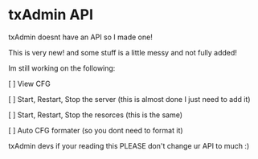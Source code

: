 # txAdmin API

txAdmin doesnt have an API so I made one!

This is very new! and some stuff is a little messy and not fully added!

Im still working on the following:

[ ] View CFG

[ ] Start, Restart, Stop the server (this is almost done I just need to add it)

[ ] Start, Restart, Stop the resorces (this is the same)

[ ] Auto CFG formater (so you dont need to format it)

txAdmin devs if your reading this PLEASE don't change ur API to much :)